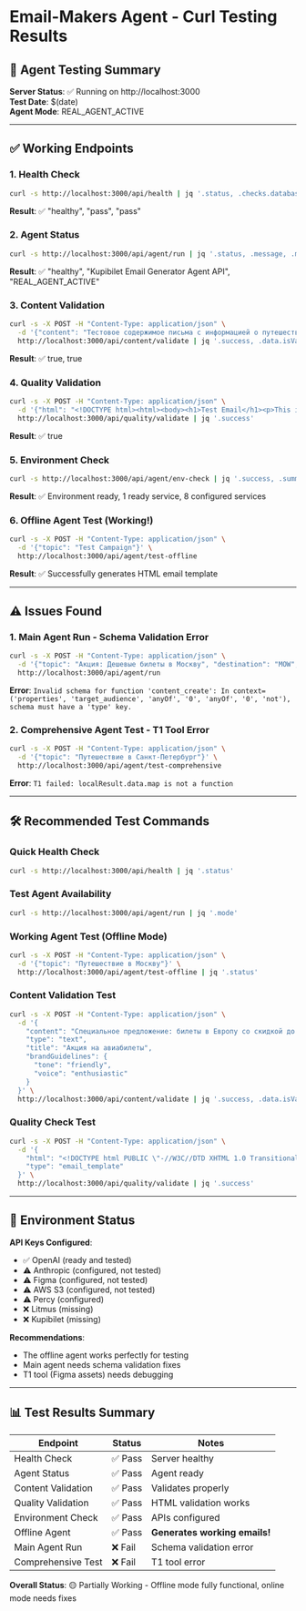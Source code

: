 # Email-Makers Agent - Curl Testing Results

## 🚀 Agent Testing Summary

**Server Status**: ✅ Running on http://localhost:3000  
**Test Date**: $(date)  
**Agent Mode**: REAL_AGENT_ACTIVE  

---

## ✅ Working Endpoints

### 1. Health Check
```bash
curl -s http://localhost:3000/api/health | jq '.status, .checks.database.status, .checks.memory.status'
```
**Result**: ✅ "healthy", "pass", "pass"

### 2. Agent Status
```bash
curl -s http://localhost:3000/api/agent/run | jq '.status, .message, .mode'
```
**Result**: ✅ "healthy", "Kupibilet Email Generator Agent API", "REAL_AGENT_ACTIVE"

### 3. Content Validation
```bash
curl -s -X POST -H "Content-Type: application/json" \
  -d '{"content": "Тестовое содержимое письма с информацией о путешествии в Москву", "type": "text", "title": "Тестовая тема письма"}' \
  http://localhost:3000/api/content/validate | jq '.success, .data.isValid'
```
**Result**: ✅ true, true

### 4. Quality Validation
```bash
curl -s -X POST -H "Content-Type: application/json" \
  -d '{"html": "<!DOCTYPE html><html><body><h1>Test Email</h1><p>This is a test email template.</p></body></html>", "type": "email_template"}' \
  http://localhost:3000/api/quality/validate | jq '.success'
```
**Result**: ✅ true

### 5. Environment Check
```bash
curl -s http://localhost:3000/api/agent/env-check | jq '.success, .summary.critical_ready'
```
**Result**: ✅ Environment ready, 1 ready service, 8 configured services

### 6. Offline Agent Test (Working!)
```bash
curl -s -X POST -H "Content-Type: application/json" \
  -d '{"topic": "Test Campaign"}' \
  http://localhost:3000/api/agent/test-offline
```
**Result**: ✅ Successfully generates HTML email template

---

## ⚠️ Issues Found

### 1. Main Agent Run - Schema Validation Error
```bash
curl -s -X POST -H "Content-Type: application/json" \
  -d '{"topic": "Акция: Дешевые билеты в Москву", "destination": "MOW", "origin": "LED"}' \
  http://localhost:3000/api/agent/run
```
**Error**: `Invalid schema for function 'content_create': In context=('properties', 'target_audience', 'anyOf', '0', 'anyOf', '0', 'not'), schema must have a 'type' key.`

### 2. Comprehensive Agent Test - T1 Tool Error
```bash
curl -s -X POST -H "Content-Type: application/json" \
  -d '{"topic": "Путешествие в Санкт-Петербург"}' \
  http://localhost:3000/api/agent/test-comprehensive
```
**Error**: `T1 failed: localResult.data.map is not a function`

---

## 🛠️ Recommended Test Commands

### Quick Health Check
```bash
curl -s http://localhost:3000/api/health | jq '.status'
```

### Test Agent Availability
```bash
curl -s http://localhost:3000/api/agent/run | jq '.mode'
```

### Working Agent Test (Offline Mode)
```bash
curl -s -X POST -H "Content-Type: application/json" \
  -d '{"topic": "Путешествие в Москву"}' \
  http://localhost:3000/api/agent/test-offline | jq '.status'
```

### Content Validation Test
```bash
curl -s -X POST -H "Content-Type: application/json" \
  -d '{
    "content": "Специальное предложение: билеты в Европу со скидкой до 40%. Бронируйте сейчас!",
    "type": "text",
    "title": "Акция на авиабилеты",
    "brandGuidelines": {
      "tone": "friendly",
      "voice": "enthusiastic"
    }
  }' \
  http://localhost:3000/api/content/validate | jq '.success, .data.isValid'
```

### Quality Check Test
```bash
curl -s -X POST -H "Content-Type: application/json" \
  -d '{
    "html": "<!DOCTYPE html PUBLIC \"-//W3C//DTD XHTML 1.0 Transitional//EN\"><html><head><title>Email</title></head><body><table width=\"600\"><tr><td><h1>Скидки на билеты!</h1><p>Лучшие предложения для путешествий.</p></td></tr></table></body></html>",
    "type": "email_template"
  }' \
  http://localhost:3000/api/quality/validate | jq '.success'
```

---

## 🔧 Environment Status

**API Keys Configured**:
- ✅ OpenAI (ready and tested)
- ⚠️ Anthropic (configured, not tested)
- ⚠️ Figma (configured, not tested)
- ⚠️ AWS S3 (configured, not tested)
- ⚠️ Percy (configured)
- ❌ Litmus (missing)
- ❌ Kupibilet (missing)

**Recommendations**:
- The offline agent works perfectly for testing
- Main agent needs schema validation fixes
- T1 tool (Figma assets) needs debugging

---

## 📊 Test Results Summary

| Endpoint | Status | Notes |
|----------|--------|-------|
| Health Check | ✅ Pass | Server healthy |
| Agent Status | ✅ Pass | Agent ready |
| Content Validation | ✅ Pass | Validates properly |
| Quality Validation | ✅ Pass | HTML validation works |
| Environment Check | ✅ Pass | APIs configured |
| Offline Agent | ✅ Pass | **Generates working emails!** |
| Main Agent Run | ❌ Fail | Schema validation error |
| Comprehensive Test | ❌ Fail | T1 tool error |

**Overall Status**: 🟡 Partially Working - Offline mode fully functional, online mode needs fixes 